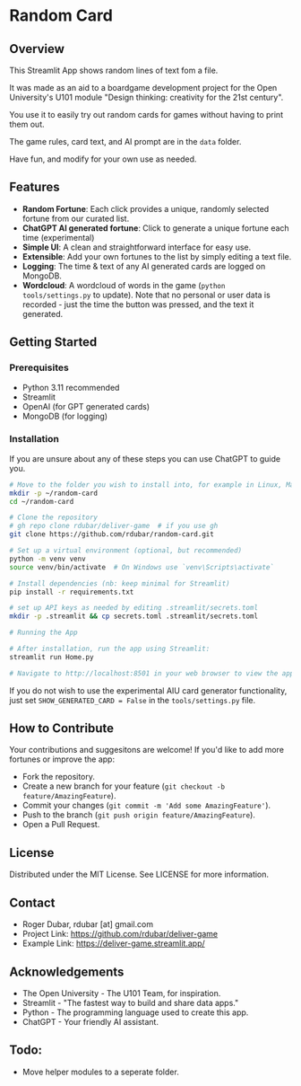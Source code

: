 # Random Card

## Overview

This Streamlit App shows random lines of text fom a file. 

It was made as an aid to a boardgame development project for the Open University's U101 module "Design thinking: creativity for the 21st century". 

You use it to easily try out random cards for games without having to print them out.

The game rules, card text, and AI prompt are in the `data` folder.

Have fun, and modify for your own use as needed.

## Features

- **Random Fortune**: Each click provides a unique, randomly selected fortune from our curated list.
- **ChatGPT AI generated fortune**: Click to generate a unique fortune each time (experimental)
- **Simple UI**: A clean and straightforward interface for easy use.
- **Extensible**: Add your own fortunes to the list by simply editing a text file.
- **Logging**: The time & text of any AI generated cards are logged on MongoDB.
- **Wordcloud**: A wordcloud of words in the game (`python tools/settings.py` to update).
Note that no personal or user data is recorded - just the time the button was pressed, and the text it generated. 

## Getting Started

### Prerequisites

- Python 3.11 recommended
- Streamlit
- OpenAI (for GPT generated cards)
- MongoDB (for logging)

### Installation

If you are unsure about any of these steps you can use ChatGPT to guide you. 

```sh
# Move to the folder you wish to install into, for example in Linux, MacOS or Windows with WSL2:
mkdir -p ~/random-card
cd ~/random-card

# Clone the repository
# gh repo clone rdubar/deliver-game  # if you use gh
git clone https://github.com/rdubar/random-card.git

# Set up a virtual environment (optional, but recommended)
python -m venv venv
source venv/bin/activate  # On Windows use `venv\Scripts\activate`

# Install dependencies (nb: keep minimal for Streamlit)
pip install -r requirements.txt

# set up API keys as needed by editing .streamlit/secrets.toml
mkdir -p .streamlit && cp secrets.toml .streamlit/secrets.toml

# Running the App

# After installation, run the app using Streamlit:
streamlit run Home.py

# Navigate to http://localhost:8501 in your web browser to view the app.
```
If you do not wish to use the experimental AIU card generator functionality, just set `SHOW_GENERATED_CARD = False` in the `tools/settings.py` file.

## How to Contribute
Your contributions and suggesitons are welcome! If you'd like to add more fortunes or improve the app:

* Fork the repository.
* Create a new branch for your feature (`git checkout -b feature/AmazingFeature`).
* Commit your changes (`git commit -m 'Add some AmazingFeature'`).
* Push to the branch (`git push origin feature/AmazingFeature`).
* Open a Pull Request.

## License
Distributed under the MIT License. See LICENSE for more information.

## Contact
* Roger Dubar, rdubar [at] gmail.com
* Project Link: https://github.com/rdubar/deliver-game
* Example Link: https://deliver-game.streamlit.app/

## Acknowledgements
* The Open University - The U101 Team, for inspiration.
* Streamlit - "The fastest way to build and share data apps."
* Python - The programming language used to create this app.
* ChatGPT - Your friendly AI assistant.

## Todo: 

* Move helper modules to a seperate folder. 

